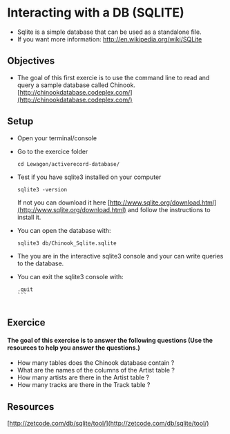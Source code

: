 # Interacting with a DB (SQLITE)

* Sqlite is a simple database that can be used as a standalone file.
* If you want more information: http://en.wikipedia.org/wiki/SQLite

## Objectives

* The goal of this first exercie is to use the command line to read and query a sample database called Chinook. [http://chinookdatabase.codeplex.com/](http://chinookdatabase.codeplex.com/)

## Setup

* Open your terminal/console
* Go to the exercice folder

    ````
    cd Lewagon/activerecord-database/
    ````
    
* Test if you have sqlite3 installed on your computer
   
   ````
   sqlite3 -version
   ````
   If not you can download it here [http://www.sqlite.org/download.html](http://www.sqlite.org/download.html) and follow the instructions to install it.
   

* You can open the database with:

   ````
   sqlite3 db/Chinook_Sqlite.sqlite
   ````

* The you are in the interactive sqlite3 console and your can write queries to the database.

* You can exit the sqlite3 console with:

	````
	.quit
	```

	
## Exercice

#### The goal of this exercise is to answer the following questions (Use the resources to help you answer the questions.)

* How many tables does the Chinook database contain ?
* What are the names of the columns of the Artist table ?
* How many artists are there in the Artist table ?
* How many tracks are there in the Track table ?


## Resources

[http://zetcode.com/db/sqlite/tool/](http://zetcode.com/db/sqlite/tool/)
	


